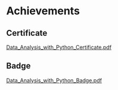 

# Achievements
## Certificate
[Data_Analysis_with_Python_Certificate.pdf](https://prod-files-secure.s3.us-west-2.amazonaws.com/03e82b26-cccb-4906-bb56-adabcbdc0655/1aa3a050-2338-4a85-85d5-899bad17a31c/Data_Analysis_with_Python_Certificate.pdf?X-Amz-Algorithm=AWS4-HMAC-SHA256&X-Amz-Content-Sha256=UNSIGNED-PAYLOAD&X-Amz-Credential=ASIAZI2LB466X2DXXSII%2F20250203%2Fus-west-2%2Fs3%2Faws4_request&X-Amz-Date=20250203T062043Z&X-Amz-Expires=3600&X-Amz-Security-Token=IQoJb3JpZ2luX2VjEPb%2F%2F%2F%2F%2F%2F%2F%2F%2F%2FwEaCXVzLXdlc3QtMiJIMEYCIQDxGO2SgknPldm8lGTWcF8Z1%2BXM3sZ4q3JSa7Z0YqS4LQIhAM5wLpo8nDW9LcJN7oJCN8v%2B2kPveM%2BgueqLsFAh8nzFKogECP%2F%2F%2F%2F%2F%2F%2F%2F%2F%2F%2FwEQABoMNjM3NDIzMTgzODA1IgyoLR34nYBjtr9DdNsq3AOvVJPg59H4DUrHeuAoyYlVOPeSrZYJTQAjV39YNzqYpUYFQkIYvYJHQjIuW5VYdkyFb26MEbLD2hzmovlBGAj2UuoIuACGn2tZux3AURpKPsOXnfn4xCnlAFA5k5ZPEu01JbDrqh3b%2BZ8uMU7CPG7%2FeOR7Bwoa2569j1EjqEgHbZ146CJ9R%2FvJMGSpFDM2fpP9%2Bk5d%2BmDiEgwRq3FXZZjfaXHYfalxaD86ZSV93930rTM0tdc3Z8r1R6MGjy8es0dy9SbrDVFrP8PtbLa%2FRKogXTyEcx4P89LXyG3oGksCFmF1f786ucFceSieBIpvtdEUbt0uUrhZdMYnCUiGVGeJ8NX3O0%2BXspgQCXwTS3lEajmOoHZBx96SWPS2HwIjZS3Hn0XOVsxm5WJTPODeCksH06sxaytQXkB5hKwggA%2BmkiOMS5W%2BSQI6mJhf%2B3HXfFrq8F5WycoNTzJSqySZhTzDxnBIB7vh%2FGMxspt8qmkWnzKc8DFezoW8bH6BhKO9Y62NVbbE96CqHhUA6o3%2B215rQgEIo5Sv3SieDsYk%2BxuqBZSEfdJu2zHlbTJ22iURQDNCLt5zkPfUzFf9exaO1y9jt8hmCM4Ei%2BRs5Taus0Wqa7A8xlh1beyUsSjnPDDduYG9BjqkAVwMK44slGFgCfNLbhgdxYmaeUj45QH%2BO2C75Pzy15GSuw2sRqti44uJKVmECLO1H%2FeESdr3TMOvBi1L9YqnZLNJCsBnV6muhQjODg61iK3qenan8ij9hGjWnNqnJKuKIkfyu4AlKPY3ucGBJaY05EOnvZrbSb%2BBB5Zb74F5FDZiVDadZdToLuOCIj4K0zvfCpHV2vW3fnZObevXgGGrTS1Ye%2B3U&X-Amz-Signature=d2dff245dcc82f0fb6b24787d4eb6663df2bb736c1d5d160dfba61aee4dbf5f3&X-Amz-SignedHeaders=host&x-id=GetObject)
## Badge
[Data_Analysis_with_Python_Badge.pdf](https://prod-files-secure.s3.us-west-2.amazonaws.com/03e82b26-cccb-4906-bb56-adabcbdc0655/4fa9bcf8-b584-40dd-8775-c0bfadf6a6f0/Data_Analysis_with_Python_Badge.pdf?X-Amz-Algorithm=AWS4-HMAC-SHA256&X-Amz-Content-Sha256=UNSIGNED-PAYLOAD&X-Amz-Credential=ASIAZI2LB466X2DXXSII%2F20250203%2Fus-west-2%2Fs3%2Faws4_request&X-Amz-Date=20250203T062043Z&X-Amz-Expires=3600&X-Amz-Security-Token=IQoJb3JpZ2luX2VjEPb%2F%2F%2F%2F%2F%2F%2F%2F%2F%2FwEaCXVzLXdlc3QtMiJIMEYCIQDxGO2SgknPldm8lGTWcF8Z1%2BXM3sZ4q3JSa7Z0YqS4LQIhAM5wLpo8nDW9LcJN7oJCN8v%2B2kPveM%2BgueqLsFAh8nzFKogECP%2F%2F%2F%2F%2F%2F%2F%2F%2F%2F%2FwEQABoMNjM3NDIzMTgzODA1IgyoLR34nYBjtr9DdNsq3AOvVJPg59H4DUrHeuAoyYlVOPeSrZYJTQAjV39YNzqYpUYFQkIYvYJHQjIuW5VYdkyFb26MEbLD2hzmovlBGAj2UuoIuACGn2tZux3AURpKPsOXnfn4xCnlAFA5k5ZPEu01JbDrqh3b%2BZ8uMU7CPG7%2FeOR7Bwoa2569j1EjqEgHbZ146CJ9R%2FvJMGSpFDM2fpP9%2Bk5d%2BmDiEgwRq3FXZZjfaXHYfalxaD86ZSV93930rTM0tdc3Z8r1R6MGjy8es0dy9SbrDVFrP8PtbLa%2FRKogXTyEcx4P89LXyG3oGksCFmF1f786ucFceSieBIpvtdEUbt0uUrhZdMYnCUiGVGeJ8NX3O0%2BXspgQCXwTS3lEajmOoHZBx96SWPS2HwIjZS3Hn0XOVsxm5WJTPODeCksH06sxaytQXkB5hKwggA%2BmkiOMS5W%2BSQI6mJhf%2B3HXfFrq8F5WycoNTzJSqySZhTzDxnBIB7vh%2FGMxspt8qmkWnzKc8DFezoW8bH6BhKO9Y62NVbbE96CqHhUA6o3%2B215rQgEIo5Sv3SieDsYk%2BxuqBZSEfdJu2zHlbTJ22iURQDNCLt5zkPfUzFf9exaO1y9jt8hmCM4Ei%2BRs5Taus0Wqa7A8xlh1beyUsSjnPDDduYG9BjqkAVwMK44slGFgCfNLbhgdxYmaeUj45QH%2BO2C75Pzy15GSuw2sRqti44uJKVmECLO1H%2FeESdr3TMOvBi1L9YqnZLNJCsBnV6muhQjODg61iK3qenan8ij9hGjWnNqnJKuKIkfyu4AlKPY3ucGBJaY05EOnvZrbSb%2BBB5Zb74F5FDZiVDadZdToLuOCIj4K0zvfCpHV2vW3fnZObevXgGGrTS1Ye%2B3U&X-Amz-Signature=ec8a68a3b95d98b262f9b4d35c9c9d406bc81cf89000e4ffe4b001e116aa8208&X-Amz-SignedHeaders=host&x-id=GetObject)
